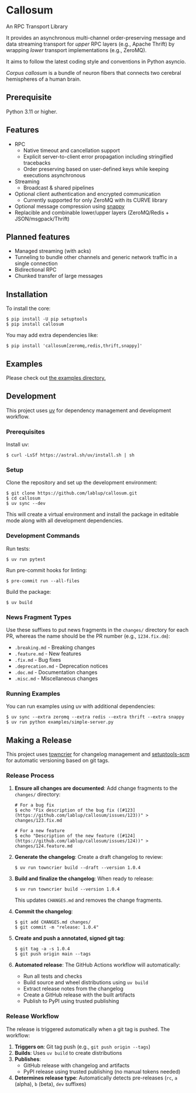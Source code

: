 Callosum
========

An RPC Transport Library

It provides an asynchronous multi-channel order-preserving message and data
streaming transport for *upper* RPC layers (e.g., Apache Thrift) by wrapping
*lower* transport implementations (e.g., ZeroMQ).

It aims to follow the latest coding style and conventions in Python asyncio.

*Corpus callosum* is a bundle of neuron fibers that connects two cerebral
hemispheres of a human brain.

Prerequisite
------------

Python 3.11 or higher.

Features
--------

* RPC
  - Native timeout and cancellation support
  - Explicit server-to-client error propagation including stringified tracebacks
  - Order preserving based on user-defined keys while keeping executions asynchronous
* Streaming
  - Broadcast & shared pipelines
* Optional client authentication and encrypted communication
  - Currently supported for only ZeroMQ with its CURVE library
* Optional message compression using [snappy](https://pypi.org/project/python-snappy/)
* Replacible and combinable lower/upper layers (ZeroMQ/Redis + JSON/msgpack/Thrift)

Planned features
----------------

* Managed streaming (with acks)
* Tunneling to bundle other channels and generic network traffic in a single connection
* Bidirectional RPC
* Chunked transfer of large messages

Installation
------------

To install the core:

```console
$ pip install -U pip setuptools
$ pip install callosum
```

You may add extra dependencies like:

```console
$ pip install 'callosum[zeromq,redis,thrift,snappy]'
```

Examples
--------

Please check out [the examples directory.](https://github.com/lablup/callosum/tree/master/examples)

Development
-----------

This project uses [uv](https://docs.astral.sh/uv/) for dependency management and development workflow.

### Prerequisites

Install uv:

```console
$ curl -LsSf https://astral.sh/uv/install.sh | sh
```

### Setup

Clone the repository and set up the development environment:

```console
$ git clone https://github.com/lablup/callosum.git
$ cd callosum
$ uv sync --dev
```

This will create a virtual environment and install the package in editable mode along with all development dependencies.

### Development Commands

Run tests:
```console
$ uv run pytest
```

Run pre-commit hooks for linting:
```console
$ pre-commit run --all-files
```

Build the package:
```console
$ uv build
```

### News Fragment Types

Use these suffixes to put news fragments in the `changes/` directory for each PR, whereas the name should be the PR number (e.g., `1234.fix.dm`):

- `.breaking.md` - Breaking changes
- `.feature.md` - New features  
- `.fix.md` - Bug fixes
- `.deprecation.md` - Deprecation notices
- `.doc.md` - Documentation changes
- `.misc.md` - Miscellaneous changes

### Running Examples

You can run examples using uv with additional dependencies:

```console
$ uv sync --extra zeromq --extra redis --extra thrift --extra snappy
$ uv run python examples/simple-server.py
```

Making a Release
----------------

This project uses [towncrier](https://towncrier.readthedocs.io/) for changelog management and [setuptools-scm](https://setuptools-scm.readthedocs.io/) for automatic versioning based on git tags.

### Release Process

1. **Ensure all changes are documented**: Add change fragments to the `changes/` directory:
   ```console
   # For a bug fix
   $ echo "Fix description of the bug fix ([#123](https://github.com/lablup/callosum/issues/123))" > changes/123.fix.md
   
   # For a new feature  
   $ echo "Description of the new feature ([#124](https://github.com/lablup/callosum/issues/124))" > changes/124.feature.md
   ```

2. **Generate the changelog**: Create a draft changelog to review:
   ```console
   $ uv run towncrier build --draft --version 1.0.4
   ```

3. **Build and finalize the changelog**: When ready to release:
   ```console
   $ uv run towncrier build --version 1.0.4
   ```
   This updates `CHANGES.md` and removes the change fragments.

4. **Commit the changelog**:
   ```console
   $ git add CHANGES.md changes/
   $ git commit -m "release: 1.0.4"
   ```

5. **Create and push a annotated, signed git tag**:
   ```console
   $ git tag -a -s 1.0.4
   $ git push origin main --tags
   ```

6. **Automated release**: The GitHub Actions workflow will automatically:
   - Run all tests and checks
   - Build source and wheel distributions using `uv build`
   - Extract release notes from the changelog
   - Create a GitHub release with the built artifacts
   - Publish to PyPI using trusted publishing

### Release Workflow

The release is triggered automatically when a git tag is pushed. The workflow:

1. **Triggers on**: Git tag push (e.g., `git push origin --tags`)
2. **Builds**: Uses `uv build` to create distributions
3. **Publishes**: 
   - GitHub release with changelog and artifacts
   - PyPI release using trusted publishing (no manual tokens needed)
4. **Determines release type**: Automatically detects pre-releases (`rc`, `a` (alpha), `b` (beta), `dev` suffixes)
